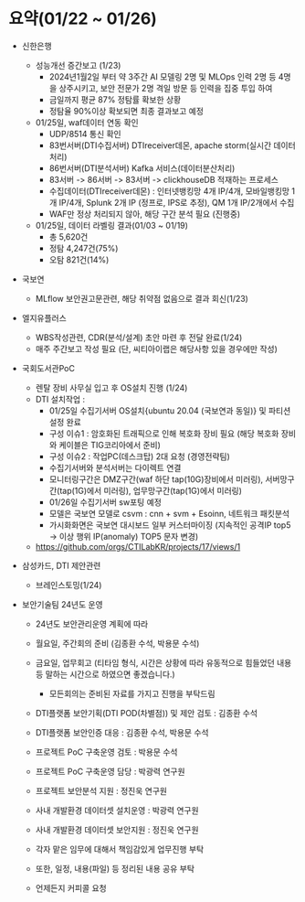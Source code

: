 # 요약(01/22 \~ 01/26)

* 신한은행
    * 성능개선 증간보고 (1/23)
        * 2024년1월2일 부터 약 3주간  AI 모델링 2명 및 MLOps 인력 2명 등 4명을 상주시키고, 보안 전문가 2명 격일 방문 등 인력을 집중 투입 하여 
        * 금일까지 평균 87% 정탐률 확보한 상황
        * 정탐율 90%이상 확보되면 최종 결과보고 예정
    * 01/25일, waf데이터 연동 확인
        * UDP/8514 통신 확인 
        * 83번서버(DTI수집서버) DTIreceiver데몬, apache storm(실시간 데이터 처리)
        * 86번서버(DTI분석서버) Kafka 서비스(데이터분산처리)
        * 83서버 -> 86서버 -> 83서버 -> clickhouseDB 적재하는 프로세스
        * 수집데이터(DTIreceiver데몬) : 인터넷뱅킹망 4개 IP/4개, 모바일뱅킹망 1개 IP/4개, 
                                       Splunk 2개 IP (정프로, IPS로 추정), QM 1개 IP/2개에서 수집
        * WAF만 정상 처리되지 않아, 해당 구간 분석 필요 (진행중)
    * 01/25일, 데이터 라벨링 결과(01/03 ~ 01/19)
        * 총 5,620건 
        * 정탐 4,247건(75%) 
        * 오탐 821건(14%) 

* 국보연 
    * MLflow 보안권고문관련, 해당 취약점 없음으로 결과 회신(1/23)


* 엘지유플러스
    * WBS작성관련, CDR(분석/설계) 초안 마련 후 전달 완료(1/24)
    * 매주 주간보고 작성 필요 (단, 씨티아이랩은 해당사항 있을 경우에만 작성)


* 국회도서관PoC
    * 렌탈 장비 사무실 입고 후 OS설치 진행 (1/24)
    * DTI 설치작업 : 
        - 01/25일 수집기서버 OS설치{ubuntu 20.04 (국보연과 동일)} 및 파티션 설정 완료
        - 구성 이슈1 : 암호화된 트래픽으로 인해 복호화 장비 필요 (해당 복호화 장비와 케이블은 TIG코리아에서 준비)
        - 구성 이슈2 : 작업PC(데스크탑) 2대 요청 (경영전략팀)
        - 수집기서버와 분석서버는 다이렉트 연결
        - 모니터링구간은 DMZ구간(waf 하단 tap(10G)장비에서 미러링), 서버망구간(tap(1G)에서 미러링), 업무망구간(tap(1G)에서 미러링)
        - 01/26일 수집기서버 sw포팅 예정
        - 모델은 국보연 모델로 csvm : cnn + svm + Esoinn, 네트워크 패킷분석
        - 가시화화면은 국보연 대시보드 일부 커스터마이징 (지속적인 공격IP top5 -> 이상 행위 IP(anomaly) TOP5 문자 변경)
    * https://github.com/orgs/CTILabKR/projects/17/views/1


* 삼성카드, DTI 제안관련
    * 브레인스토밍(1/24)

* 보안기술팀 24년도 운영
    * 24년도 보안관리운영 계획에 따라
    * 월요일, 주간회의 준비 (김종환 수석, 박용문 수석)
    * 금요일, 업무회고 (티타임 형식, 시간은 상황에 따라 유동적으로 힘들었던 내용 등 말하는 시간으로 하였으면 좋겠습니다.)
        * 모든회의는 준비된 자료를 가지고 진행을 부탁드림

    * DTI플랫폼 보안기획(DTI POD(차별점)) 및 제안 검토 : 김종환 수석
    * DTI플랫폼 보안인증 대응 : 김종환 수석, 박용문 수석
    * 프로젝트 PoC 구축운영 검토 : 박용문 수석
    * 프로젝트 PoC 구축운영 담당 : 박광력 연구원
    * 프로젝트 보안분석 지원 : 정진욱 연구원
    * 사내 개발환경 데이터셋 설치운영 : 박광력 연구원
    * 사내 개발환경 데이터셋 보안지원 : 정진욱 연구원

    * 각자 맡은 임무에 대해서 책임감있게 업무진행 부탁
    * 또한, 일정, 내용(파일) 등 정리된 내용 공유 부탁

    * 언제든지 커피콜 요청